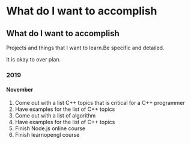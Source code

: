 # What do I want to accomplish

## What do I want to accomplish

Projects and things that I want to learn.Be specific and detailed. 

It is okay to over plan. 

### 2019

#### November

1. Come out with a list C++ topics that is critical for a C++ programmer
2. Have examples for the list of C++ topics
3. Come out with a list of algorithm  
4. Have examples for the list of C++ topics
5. Finish Node.js online course
6. Finish learnopengl course

